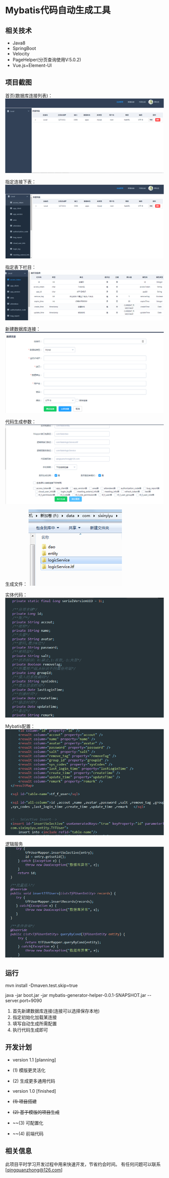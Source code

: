 # Mybatis代码自动生成工具

## 相关技术

   * Java8
   * SpringBoot
   * Velocity
   * PageHelper(分页查询使用V:5.0.2)
   * Vue.js+Element-UI
   
## 项目截图

首页(数据库连接列表)：
![index](wiki/index.png)

指定连接下表：
![table](wiki/tables.png)

指定表下栏目：
![column](wiki/column.png)

新建数据库连接：
![connection](wiki/connection.png)

代码生成参数：
![generater](wiki/generater.png)

生成文件：
![file](wiki/file.png)

实体代码：
![entity](wiki/entity.png)

Mybatis配置：
![xml](wiki/xml.png)

逻辑服务
![service](wiki/service.png)

## 运行

mvn install -Dmaven.test.skip=true

java  -jar boot.jar -jar mybatis-generator-helper-0.0.1-SNAPSHOT.jar --server.port=9090

1) 首先新建数据库连接(连接可以选择保存本地)
2) 指定初始化加载某连接
3) 填写自动生成所需配置
4) 执行代码生成即可

## 开发计划

   * version 1.1 [planning]
   * (1) 模版更灵活化
   * (2) 生成更多通用代码

   * version 1.0 [finished]
   * ~~(1) 项目搭建~~
   * ~~(2) 基于模版的项目生成~~
   * ~~(3) 可配置化
   * ~~(4) 前端代码   
   
   
## 相关信息

 此项目平时学习开发过程中用来快速开发，节省约会时间。
 有任何问题可以联系[qingquanzhong@126.com]